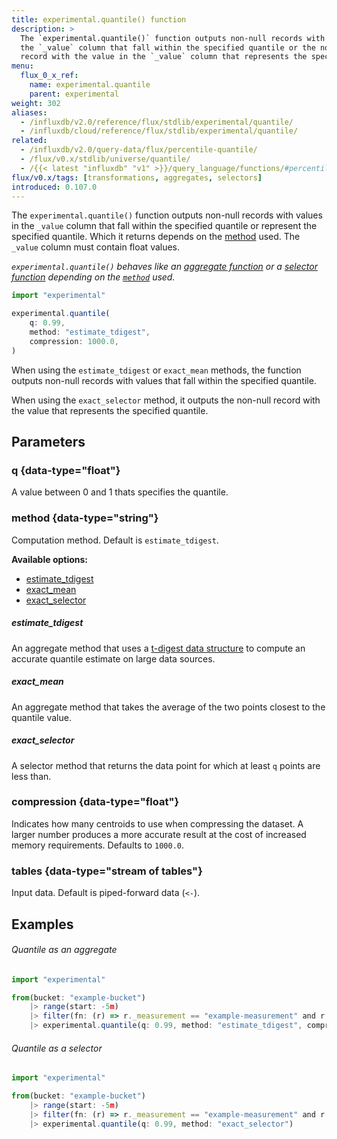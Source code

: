 ```yaml
---
title: experimental.quantile() function
description: >
  The `experimental.quantile()` function outputs non-null records with values in
  the `_value` column that fall within the specified quantile or the non-null
  record with the value in the `_value` column that represents the specified quantile.
menu:
  flux_0_x_ref:
    name: experimental.quantile
    parent: experimental
weight: 302
aliases:
  - /influxdb/v2.0/reference/flux/stdlib/experimental/quantile/
  - /influxdb/cloud/reference/flux/stdlib/experimental/quantile/
related:
  - /influxdb/v2.0/query-data/flux/percentile-quantile/
  - /flux/v0.x/stdlib/universe/quantile/
  - /{{< latest "influxdb" "v1" >}}/query_language/functions/#percentile, InfluxQL – PERCENTILE()
flux/v0.x/tags: [transformations, aggregates, selectors]
introduced: 0.107.0
---
```


The `experimental.quantile()` function outputs non-null records with values in
the `_value` column that fall within the specified quantile or represent the specified quantile.
Which it returns depends on the [method](#method) used.
The `_value` column must contain float values.

_`experimental.quantile()` behaves like an [aggregate function](/flux/v0.x/function-types/#aggregates)
or a [selector function](/flux/v0.x/function-types/#selectors) depending on
the [`method`](#method) used._

```js
import "experimental"

experimental.quantile(
    q: 0.99,
    method: "estimate_tdigest",
    compression: 1000.0,
)
```

When using the `estimate_tdigest` or `exact_mean` methods, the function outputs
non-null records with values that fall within the specified quantile.

When using the `exact_selector` method, it outputs the non-null record with the
value that represents the specified quantile.

## Parameters

### q {data-type="float"}
A value between 0 and 1 thats specifies the quantile.

### method {data-type="string"}
Computation method.
Default is `estimate_tdigest`.

**Available options:**

- [estimate_tdigest](#estimate_tdigest)
- [exact_mean](#exact_mean)
- [exact_selector](#exact_selector)

##### estimate_tdigest
An aggregate method that uses a [t-digest data structure](https://github.com/tdunning/t-digest)
to compute an accurate quantile estimate on large data sources.

##### exact_mean
An aggregate method that takes the average of the two points closest to the quantile value.

##### exact_selector
A selector method that returns the data point for which at least `q` points are less than.

### compression {data-type="float"}
Indicates how many centroids to use when compressing the dataset.
A larger number produces a more accurate result at the cost of increased memory requirements.
Defaults to `1000.0`.

### tables {data-type="stream of tables"}
Input data.
Default is piped-forward data (`<-`).

## Examples

###### Quantile as an aggregate
```js
import "experimental"

from(bucket: "example-bucket")
    |> range(start: -5m)
    |> filter(fn: (r) => r._measurement == "example-measurement" and r._field == "example-field")
    |> experimental.quantile(q: 0.99, method: "estimate_tdigest", compression: 1000.0)
```

###### Quantile as a selector
```js
import "experimental"

from(bucket: "example-bucket")
    |> range(start: -5m)
    |> filter(fn: (r) => r._measurement == "example-measurement" and r._field == "example-field")
    |> experimental.quantile(q: 0.99, method: "exact_selector")
```
